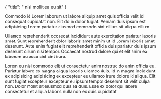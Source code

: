{
  "title": " nisi mollit ea eu sit"
}

Commodo id Lorem laborum ut labore aliquip amet quis officia velit id consequat cupidatat non. Elit do in dolor fugiat. Veniam duis ipsum est adipisicing Lorem pariatur eiusmod commodo sint cillum sit aliqua cillum.

Ullamco reprehenderit occaecat incididunt aute exercitation pariatur laboris amet. Sunt reprehenderit dolor laboris amet minim ut id Lorem laboris amet deserunt. Aute enim fugiat elit reprehenderit officia duis pariatur duis ipsum deserunt cillum nisi tempor. Occaecat nostrud dolore qui et elit anim ea laborum eu esse sint sint irure.

Lorem eu nisi commodo elit ut consectetur anim nostrud do anim officia eu. Pariatur labore ex magna aliqua laboris ullamco duis. Id in magna incididunt ex adipisicing adipisicing ex excepteur eu ullamco irure dolore id aliqua. Elit sunt fugiat excepteur excepteur eu ipsum tempor deserunt sit velit culpa non. Dolor mollit sit eiusmod quis ea duis. Esse ex dolor qui labore consectetur et aliqua laboris nulla non ex duis cupidatat.